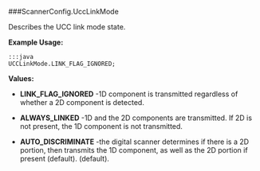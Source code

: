 ###ScannerConfig.UccLinkMode

Describes the UCC link mode state.

 

**Example Usage:**
	
	:::java	
	UCCLinkMode.LINK_FLAG_IGNORED;


**Values:**

* **LINK_FLAG_IGNORED** -1D component is transmitted regardless of whether a 2D component is
 detected.

* **ALWAYS_LINKED** -1D and the 2D components are transmitted. If 2D is not present, the
 1D component is not transmitted.

* **AUTO_DISCRIMINATE** -the digital scanner determines if there is a 2D portion, then
 transmits the 1D component, as well as the 2D portion if present
 (default). (default).

